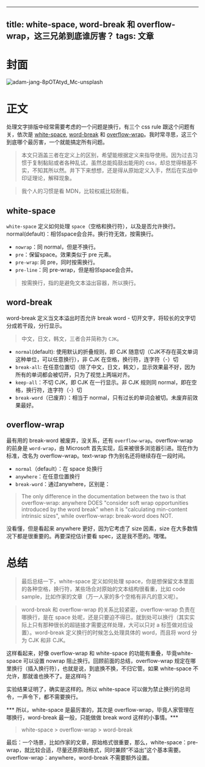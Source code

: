 
---
title: white-space, word-break 和 overflow-wrap，这三兄弟到底谁厉害？
tags: 文章
---
# 封面

![adam-jang-8pOTAtyd_Mc-unsplash](https://user-images.githubusercontent.com/12655367/110092746-e563e500-7dd4-11eb-84ac-d75d70d44bbb.jpg)


# 正文

处理文字排版中经常需要考虑的一个问题是换行，有三个 css rule 跟这个问题有关，依次是 [white-space](https://developer.mozilla.org/en-US/docs/Web/CSS/white-space),  [word-break](https://developer.mozilla.org/en-US/docs/Web/CSS/word-break) 和 [overflow-wrap](https://developer.mozilla.org/en-US/docs/Web/CSS/overflow-wrap)。我时常寻思，这三个到底哪个最厉害，一个就能搞定所有问题。

> 本文只涵盖三者在定义上的区别，希望能根据定义来指导使用。因为过去习惯于复制黏贴或者各种乱试，虽然总能捣鼓出能用的 css，却总觉得根基不实，不知其所以然。井下下来想想，还是得从原始定义入手，然后在实战中印证理论，解释现象。

> 我个人的习惯是看 MDN，比较权威比较耐看。

## white-space

`white-space` 定义如何处理 `space`（空格和换行符），以及是否允许换行。
normal(default)：相邻space会合并。换行符无效，按需换行。
* `nowrap`：同 normal，但是不换行。
* `pre`：保留space。效果类似于 pre 元素。
* `pre-wrap`: 同 pre，同时按需换行。
* `pre-line`：同 pre-wrap，但是相邻space会合并。

> 按需换行，指的是避免文本溢出容器，所以换行。

## word-break

word-break 定义当文本溢出时否允许 break word - 切开文字，将较长的文字切分成若干段，分行显示。

> 中文，日文，韩文，三者合并简称为 `CJK`。

* `normal`(default): 使用默认的折叠规则，即 CJK 随意切（CJK不存在英文单词这种单位，可以任意换行），非 CJK 在空格，换行符，连字符（-）切
* `break-all`: 在任意位置切（除了中文，日文，韩文），显示效果最不好，因为所有的单词都会被切开，只为了视觉上两端对齐。
* `keep-all`：不切 CJK，即 CJK 在一行显示。非 CJK 规则同 normal，即在空格，换行符，连字符（-）切
* `break-word`（已废弃）：相当于 normal，只有过长的单词会被切。未废弃前效果最好。

## overflow-wrap

最有用的 break-word 被废弃，没关系，还有 `overflow-wrap`。overflow-wrap 的前身是 `word-wrap`，由 Microsoft 首先实现，后来被很多浏览器引进。现在作为标准，改名为 overflow-wrap。text-wrap 作为别名还将继续存在一段时间。
* `normal`（default）：在 space 处换行
* `anywhere`：在任意位置换行
* `break-word`：通过anywhere，区别是：
> The only difference in the documentation between the two is that overflow-wrap: anywhere DOES "consider soft wrap opportunities introduced by the word break" when it is "calculating min-content intrinsic sizes", while overflow-wrap: break-word does NOT.

没看懂，但是看起来 anywhere 更好，因为它考虑了 size 因素，size 在大多数情况下都是很重要的。再要深挖估计要看 spec，这是我不愿的。嘿嘿。

# 总结

>最后总结一下，white-space 定义如何处理 space，你是想保留文本里面的各种空格，换行符，某些场合对原始的文本结构很看重，比如 code sample，比如作家的文章（万一人家的多个空格有非凡的意义呢）。

>word-break 和 overflow-wrap 的关系比较紧密，overflow-wrap 负责在哪换行，是在 space 处呢，还是只要迫不得已，就到处可以换行（其实实际上只有那种很长的超链接才需要这样处理，大可以只对 a 标签做对应设置）。word-break 定义换行的时候怎么处理具体的 word，而且将 word 分为 CJK 和非 CJK。

这样看起来，好像 overflow-wrap 和 white-space 的功能有重叠，毕竟white-space 可以设置 nowrap 阻止换行。回顾前面的总结，overflow-wrap 规定在哪里换行（插入换行符），也就是说，到底换不换，不归它管。如果 white-space 不允许，那就谁也换不了。是这样吗？

实验结果证明了，确实是这样的。所以 white-space 可以做为禁止换行的总司令，一声令下，都不需要换行。

*** 所以，white-space 是最厉害的，其次是 overflow-wrap，毕竟人家管理在哪换行，word-break 最一般，只能做做 break word 这样的小事情。***

> white-space > overflow-wrap > word-break

最后：一个场景，比如作家的文章，原始格式很重要，那么，white-space：pre-wrap，就比较合适，尽量还原原始格式，同时兼顾“不溢出”这个基本需要。overflow-wrap：anywhere，word-break 不需要额外设置。







